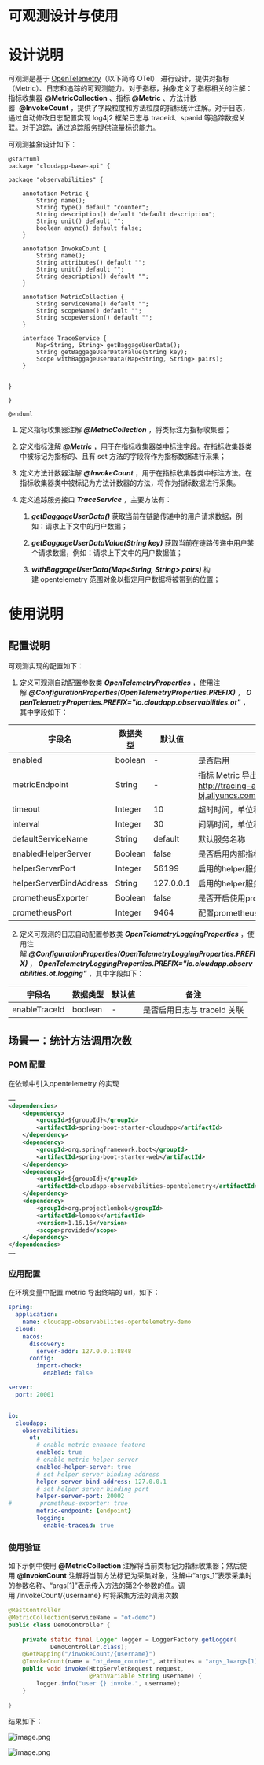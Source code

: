 # 可观测设计与使用


# 设计说明

可观测是基于 [OpenTelemetry](https://opentelemetry.io/)（以下简称 OTel） 进行设计，提供对指标（Metric）、日志和追踪的可观测能力。对于指标，抽象定义了指标相关的注解：指标收集器 **@MetricCollection** 、指标 **@Metric** 、方法计数器  **@InvokeCount** ，提供了字段粒度和方法粒度的指标统计注解。对于日志，通过自动修改日志配置实现 log4j2 框架日志与 traceid、spanid 等追踪数据关联。对于追踪，通过追踪服务提供流量标识能力。

可观测抽象设计如下：

```plantuml
@startuml
package "cloudapp-base-api" {
    
package "observabilities" {

    annotation Metric {
        String name();
        String type() default "counter";
        String description() default "default description";
        String unit() default "";
        boolean async() default false;
    }

    annotation InvokeCount {
        String name();
        String attributes() default "";
        String unit() default "";
        String description() default "";
    }

    annotation MetricCollection {
        String serviceName() default "";
        String scopeName() default "";
        String scopeVersion() default "";
    }

    interface TraceService {
        Map<String, String> getBaggageUserData();
        String getBaggageUserDataValue(String key);
        Scope withBaggageUserData(Map<String, String> pairs);
    }


}

}

@enduml
```

1.  定义指标收集器注解 _**@MetricCollection**_ ，将类标注为指标收集器；
    
2.  定义指标注解 _**@Metric**_ ，用于在指标收集器类中标注字段。在指标收集器类中被标记为指标的、且有 set 方法的字段将作为指标数据进行采集；
    
3.  定义方法计数器注解 _**@InvokeCount**_ ，用于在指标收集器类中标注方法。在指标收集器类中被标记为方法计数器的方法，将作为指标数据进行采集。
    
4.  定义追踪服务接口 _**TraceService**_ ，主要方法有：
    
    1.  _**getBaggageUserData()**_ 获取当前在链路传递中的用户请求数据，例如：请求上下文中的用户数据；
        
    2.  _**getBaggageUserDataValue(String key)**_ 获取当前在链路传递中用户某个请求数据，例如：请求上下文中的用户数据值；
        
    3.  _**withBaggageUserData(Map<String, String> pairs)**_ 构建 opentelemetry 范围对象以指定用户数据将被带到的位置；
        

# 使用说明

## 配置说明
可观测实现的配置如下：

1.  定义可观测自动配置参数类 _**OpenTelemetryProperties**_ ，使用注解 _**@ConfigurationProperties(OpenTelemetryProperties.PREFIX)**_ ， _**OpenTelemetryProperties.PREFIX="io.cloudapp.observabilities.ot"**_ ，其中字段如下：
    

|  **字段名**  |  **数据类型**  |  **默认值**  |  **备注**  |
| --- | --- | --- | --- |
|  enabled  |  boolean  |  \-  |  是否启用  |
|  metricEndpoint  |  String  |  \-  |  指标 Metric 导出端点，如：http://tracing-analysis-dc-bj.aliyuncs.comxxxxxx/api/otlp/metrics  |
|  timeout  |  Integer  |  10  |  超时时间，单位秒  |
|  interval  |  Integer  |  30  |  间隔时间，单位秒  |
|  defaultServiceName  |  String  |  default  |  默认服务名称  |
|  enabledHelperServer  |  Boolean  |  false  |  是否启用内部指标导出的helper服务接口  |
|  helperServerPort  |  Integer  |  56199  |  启用的helper服务端口号  |
|  helperServerBindAddress  |  String  |  127.0.0.1  |  启用的helper服务绑定的地址  |
|  prometheusExporter  |  Boolean  |  false  |  是否开启使用prometheus导出接口  |
|  prometheusPort  |  Integer  |  9464  |  配置prometheus导出端口  |

2.  定义可观测的日志自动配置参数类 _**OpenTelemetryLoggingProperties**_ ，使用注解 _**@ConfigurationProperties(OpenTelemetryLoggingProperties.PREFIX)**_ ， _**OpenTelemetryLoggingProperties.PREFIX="io.cloudapp.observabilities.ot.logging"**_ ，其中字段如下：
    

|  **字段名**  |  **数据类型**  |  **默认值**  |  **备注**  |
| --- | --- | --- | --- |
|  enableTraceId  |  boolean  |  \-  |  是否启用日志与 traceid 关联  |



## 场景一：统计方法调用次数

### POM 配置

在依赖中引入opentelemetry 的实现

```xml
……
<dependencies>
    <dependency>
        <groupId>${groupId}</groupId>
        <artifactId>spring-boot-starter-cloudapp</artifactId>
    </dependency>
    <dependency>
        <groupId>org.springframework.boot</groupId>
        <artifactId>spring-boot-starter-web</artifactId>
    </dependency>
    <dependency>
        <groupId>${groupId}</groupId>
        <artifactId>cloudapp-observabilities-opentelemetry</artifactId>
    </dependency>
    <dependency>
        <groupId>org.projectlombok</groupId>
        <artifactId>lombok</artifactId>
        <version>1.16.16</version>
        <scope>provided</scope>
    </dependency>
</dependencies>
……
```

### 应用配置

在环境变量中配置 metric 导出终端的 url，如下：

```yaml
spring:
  application:
    name: cloudapp-observabilites-opentelemetry-demo
  cloud:
    nacos:
      discovery:
        server-addr: 127.0.0.1:8848
      config:
        import-check:
          enabled: false

server:
  port: 20001


io:
  cloudapp:
    observabilities:
      ot:
        # enable metric enhance feature
        enabled: true
        # enable metric helper server
        enabled-helper-server: true
        # set helper server binding address
        helper-server-bind-address: 127.0.0.1
        # set helper server binding port
        helper-server-port: 20002
#        prometheus-exporter: true
        metric-endpoint: {endpoint}
        logging:
          enable-traceid: true
```

### 使用验证

如下示例中使用 **@MetricCollection** 注解将当前类标记为指标收集器；然后使用 **@InvokeCount** 注解将当前方法标记为采集对象，注解中“args\_1”表示采集时的参数名称、“args[1]”表示传入方法的第2个参数的值。调用 /invokeCount/{username} 时将采集方法的调用次数

```java
@RestController
@MetricCollection(serviceName = "ot-demo")
public class DemoController {
    
    private static final Logger logger = LoggerFactory.getLogger(
            DemoController.class);
    @GetMapping("/invokeCount/{username}")
    @InvokeCount(name = "ot_demo_counter", attributes = "args_1=args[1]")
    public void invoke(HttpServletRequest request,
                       @PathVariable String username) {
        logger.info("user {} invoke.", username);
    }
    
}
```

结果如下：

![image.png](assets/otel-1.png)

![image.png](assets/otel-2.png)
